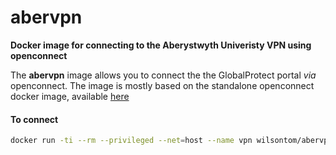 # abervpn

__Docker image for connecting to the Aberystwyth Univeristy VPN using openconnect__

The **abervpn** image allows you to connect the the GlobalProtect portal *via* openconnect. The image is mostly based on the standalone openconnect docker image, available [here](https://github.com/dlenski/openconnect)


#### To connect

```sh
docker run -ti --rm --privileged --net=host --name vpn wilsontom/abervpn
```
